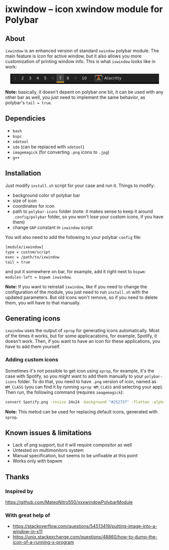 # ixwindow – icon xwindow module for Polybar


## About

`ixwindow` is an enhanced version of standard `xwindow` polybar module. 
The main feature is icon for active window, but it also allows you more 
customization of printing window info. This is what `ixwindow` looks like in work:

<p align="center">
  <img src="example.gif" alt="animated" />
</p>


**Note:** basically, it doesn't depent on polybar one bit, it can be used 
with any other bar as well, you just need to implement the same behavior,
as polybar's `tail = true`.


## Dependicies
- `bash`
- `bspc`
- `xdotool`
- `xdo` (can be replaced with `xdotool`)
- `imagemagick` (for converting `.png` icons to `.jpg`)
- `g++`

## Installation

Just modify `install.sh` script for your case and run it. Things to modify:
- background color of polybar bar
- size of icon
- coordinates for icon
- path to `polybar-icons` folder (note: it makes sense to keep it 
around `.config/polybar` folder, so you won't lose your custom icons, 
if you have them)
- change `GAP` constant in `ixwindow` script 

You will also need to add the following to your polybar `config` file:

```dosini
[module/ixwindow]
type = custom/script
exec = /path/to/ixwindow
tail = true
```

and put it somewhere on bar, for example, add it right next to `bspwm`: 
`modules-left = bspwm ixwindow`.

**Note:** If you want to reinstall `ixwindow`, like if you need to change the 
configuration of the module, you just need to run `install.sh` with the updated 
parameters. But old icons won't remove, so if you need to delete them, you will 
have to that manually.

## Generating icons

`ixwindow` uses the output of `xprop` for generating icons automatically. 
Most of the times it works, but for some applicacatoins, for example, Spotify,
it doesn't work. Then, if you want to have an icon for these applications, you 
have to add them yourself. 

### Adding custom icons

Sometimes it's not possible to get icon using `xprop`, for example, it's the case with Spotify, 
so you might want to add them manually to your `polybar-icons` folder. To do that, you need to 
have `.png` version of icon, named as `WM_CLASS` (you can find it by running `xprop WM_CLASS` 
and selecting your app). Then run, the following command (requires `imagemagick`):
```bash
convert Spotify.png -resize 24x24 -background "#252737" -flatten -alpha off Spotify.jpg
```
**Note:** This metod can be used for replacing default icons, generated with `xprop`.

## Known issues & limitations

- Lack of png support, but it will require compositor as well
- Untested on multimonitors system
- Manual specification, but seems to be unfixable at this point
- Works only with bspwm 

## Thanks

### Inspired by  

https://github.com/MateoNitro550/xxxwindowPolybarModule

### With great help of

- https://stackoverflow.com/questions/54513419/putting-image-into-a-window-in-x11
- https://unix.stackexchange.com/questions/48860/how-to-dump-the-icon-of-a-running-x-program

